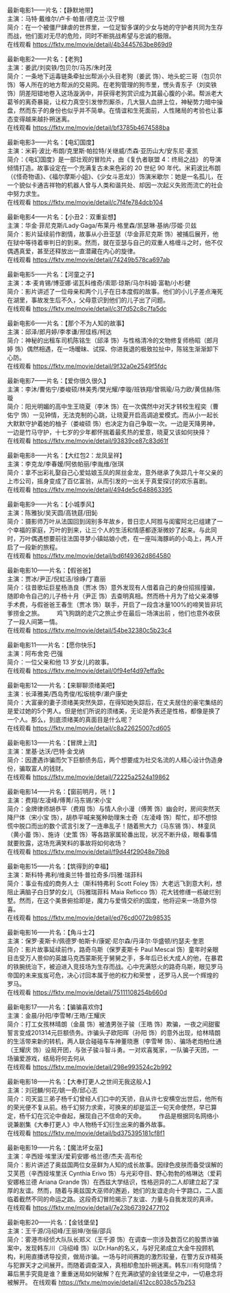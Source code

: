 最新电影1——片名：【静默地带】  
主演：马特·戴维尔/卢卡·帕普/德克兰·汉宁根     
简介：在一个被僵尸肆虐的世界里，一位足智多谋的少女与她的守护者共同为生存而战，他们面对无尽的危险，同时不断挑战希望与忠诚的极限。         
在线观看 https://fktv.me/movie/detail/4b3445763be869d9    


最新电影2——片名：【老狗】  
主演：姜武/刘奕铁/包贝尔/马苏/朱时茂   
简介：一条地下运毒链条牵扯出帮派小头目老狗（姜武 饰）、地头蛇三哥（包贝尔 饰）等人所在的地方帮派的交易网。在老狗管理的狗市里，愣头青东子（刘奕铁 饰）阴差阳错地卷入这场漩涡中，并获得老狗赏识成为其最心腹的小弟。帮派老大葛爷的离奇暴毙，让权力真空引发惨烈厮杀，几大狠人血拼上位，神秘势力暗中操盘，然而东子的身份也似乎并不简单。在情谊和生死面前，人性赌局的考验也让事态变得越来越扑朔迷离。   
在线观看 https://fktv.me/movie/detail/bf3785b4674588ba  
  
  
最新电影3——片名：【电幻国度】  
主演：米莉·波比·布朗/克里斯·帕拉特/关继威/杰森·亚历山大/安东尼·麦凯   
简介：《电幻国度》是一部壮观的冒险片，由《复仇者联盟 4：终局之战》 的导演倾情打造。故事设定在一个充满复古未来色彩的 20 世纪 90 年代。米莉波比布朗（《怪奇物语》、《福尔摩斯小姐》、《少女斗恶龙》）饰演米歇尔：她是一名孤儿，在一个貌似卡通吉祥物的机器人曾与人类和谐共处、却因一次起义失败而流亡的社会中努力求生。  
在线观看 https://fktv.me/movie/detail/c7f4fe784dcb104  
  
  
最新电影4——片名：【小丑2：双重妄想】  
主演：华金·菲尼克斯/Lady·Gaga/布莱丹·格里森/凯瑟琳·基纳/莎姬·贝兹   
简介：影片延续前作剧情，故事从小丑亚瑟（华金菲尼克斯 饰）被捕后展开，他在狱中等待着审判日的到来。然而，就在亚瑟与自己的双重人格缠斗之时，他不仅偶遇真爱，甚至还释放出一直潜藏在内心的旋律。  
在线观看 https://fktv.me/movie/detail/74249b578ca697ab  


最新电影5——片名：【河童之子】  
主演：本·麦肯锡/博亚娜·诺瓦科维奇/索耶·琼斯/马尔科姆·富勒/小杉健   
简介：影片讲述了一位母亲和两个儿子在日本度假的故事。他们的小儿子差点淹死在湖里，事故发生后不久，父母意识到他们的儿子出了问题。  
在线观看 https://fktv.me/movie/detail/c3f7d52c8c7fa5dc  


最新电影6——片名：【那个不为人知的故事】  
主演：邱泽/郎月婷/李孝谦/邢佳栋/柯达   
简介：神秘的出租车司机陈铭生（邱泽 饰）与性格清冷的文物修复师杨昭（郎月婷 饰）偶然相遇，在一场暧昧、试探、你进我退的极致拉扯中，陈铭生渐渐卸下心防。    
在线观看 https://fktv.me/movie/detail/9f32a0e2549f5fdc    


最新电影7——片名：【爱你很久很久】  
主演：李沐/曹佑宁/娄峻硕/林美秀/樊光耀/李璇/班铁翔/曾珮瑜/马力欧/黄信赫/陈璇  
简介：阳光明媚的高中生王晓夏（李沐 饰）在一次偶然中对天才转校生程奕（曹佑宁 饰）一见钟情，无法克制的心跳，让晓夏开启高调追爱模式。而从小一起长大默默守护着她的柚子（娄峻硕 饰）也决定为自己争取一次。一边是天降男神，一边是竹马守护，十七岁的少年都怀揣着最炙热的爱意，晓夏又该如何抉择？    
在线观看 https://fktv.me/movie/detail/93839ce87c83d61f    


最新电影8——片名：【大红包2：龙凤呈祥】  
主演：李克龙/李春嫒/阿依帕丽/李胤维/张琪  
简介：拿不出彩礼娶自己心爱姑娘玉凤的屌丝金龙，意外继承了失踪几十年父亲的上市公司，摇身变成了百亿富翁，从而引发的一出关于真爱探讨的欢乐喜剧。  
在线观看 https://fktv.me/movie/detail/494de5c648863395  


最新电影9——片名：【小城季风】  
主演：陈雅狄/吴天圆/高铣莛/田鈊    
简介：摄影师万叶从法国回到阔别多年故乡，昔日恋人阿胜与闺蜜阿北已组建了一个幸福的家庭，万叶的到来，让三个人的生活和情感都逐渐微妙了起来。与此同时，万叶偶遇想要前往法国寻梦小镇姑娘小虎，在一座叫海豚屿的小岛上，两人开启了一段新的旅程。    
在线观看 https://fktv.me/movie/detail/bd6f49362d864580    


最新电影10——片名：【假爸爸】  
主演：贾冰/尹正/倪虹洁/徐峥/丁嘉丽  
简介：往昔歌坛巨星杨浩良（贾冰 饰）意外发现有人借着自己的身份招摇撞骗，随即命令自己的儿子杨十月（尹正 饰）去查明真相。然而杨十月为了给父亲凑够手术费，与假爸爸王春生（贾冰 饰）联手，开启了一段含冰量100%的啼笑皆非坑爹捞金之旅。 　　鸡飞狗跳的走穴之旅止步在最后一场演出前 ，他们也意外收获了一段人间第一情。  
在线观看 https://fktv.me/movie/detail/54be32380c5b23c4  


最新电影11——片名：【愿你快乐】  
主演：阿布舍克·巴强     
简介：一位父亲和他 13 岁女儿的故事。  
在线观看 https://fktv.me/movie/detail/0f94ef4d97effa9c  


最新电影12——片名：【来聊聊须绪美吧】  
主演：长泽雅美/西岛秀俊/松坂桃李/濑户康史     
简介：大富豪的妻子须绪美突然失踪，在得知她失踪后，在丈夫居住的豪宅集结的是爱过她的5个男人。但是他们所说的须绪美，无论是外表还是性格，都像是换了一个人。那么，到底须绪美的真面目是什么呢？  
在线观看 https://fktv.me/movie/detail/c8a22625007cd605      


最新电影13——片名：【冒牌上流】  
主演：里基·达沃/巴特·金戈纳  
简介：因遭遇诈骗而欠下巨额债务后，两个想要成为社交名流的人精心设计伪造身份，骗取富人的钱财。    
在线观看 https://fktv.me/movie/detail/72225a2524a19862        


最新电影14——片名：【窗前明月，咣！】  
主演：费翔/左凌峰/傅菁/马东锡/宋小宝  
简介：金牌律师胡恭平（费翔 饰）与情人佘小漫（傅菁 饰）幽会时，房间突然天降尸体（宋小宝 饰），胡恭平喊来冤种助理朱士奇（左凌峰 饰）帮忙，却不想惊慌中脱口而出的数个谎言引发了一连串乱子！随着熊大力（马东锡 饰）、林銮凤（黄小蕾 饰）、施诗（史策 饰）等各路家属轮番出现，状况不断升级，眼看事情就要败露，这场充满笑料的事故将如何收场？  
在线观看 https://fktv.me/movie/detail/f9d44f29048e79b8          


最新电影15——片名：【筑得到的幸福】  
主演：斯科特·弗利/维奥兰特·普拉奇多/玛雅·瑞菲科  
简介：事业有成的商务人士（斯科特弗利 Scott Foley 饰）大老远飞到意大利，想阻止满脑子白日梦的女儿（玛雅瑞菲科 Maia Reficco 饰）花大钱修缮一栋破烂别墅。然而，在这个美景俯拾即是，魔力与爱情交织的国度，他将迎来一场意外惊喜。    
在线观看 https://fktv.me/movie/detail/ed76cd0072b98535        


最新电影16——片名：【角斗士2】  
主演：保罗·麦斯卡/佩德罗·帕斯卡/康妮·尼尔森/丹泽尔·华盛顿/约瑟夫·奎恩   
简介：影片故事延续前作，路奇乌斯（保罗麦斯卡 Paul Mescal 饰）童年时亲眼目击受万人景仰的英雄马克西蒙斯死于舅舅之手，多年后已长大成人的他，在暴君的铁腕统治下，被迫进入竞技场为生存而战。心中充满怒火的路奇乌斯，眼见罗马帝国的未来岌岌可危，决心讨回本属于他的权力和荣誉 ，还罗马人民一个辉煌的罗马。      
在线观看 https://fktv.me/movie/detail/75111108254b660d        


最新电影17——片名：【骗骗喜欢你】   
主演：金晨/孙阳/李雪琴/王皓/王耀庆   
简介：打工女孩林晴朗（金晨 饰）被渣男张子骏（王皓 饰）欺骗，一夜之间甜蜜誓言变成201314元巨额债务。诈骗头子欧阳晖（孙阳 饰）的意外出现，给林晴朗的生活带来新的转机，两人联合碰碰车车神董晓惠（李雪琴 饰）、骗场老炮柏仕通（王耀庆 饰）设局开团，与张子骏斗智斗勇。一对欢喜冤家，一队骗子天团，一场骗爱游戏，结局将何去何从       
在线观看 https://fktv.me/movie/detail/298e993524c2b992        


最新电影18——片名：【大奉打更人之世间无我这般人】   
主演：刘冠麟/何花/姚一奇/邱心志    
简介：司天监三弟子杨千幻曾经人们口中的天骄，自从许七安横空出世后，他所有的荣光便不复从前。杨千幻努力求索，可换来的却是监正一句天命使然，早已算定，杨千幻在沉沦中奋起，展现自己不信命的天命。 　　作品是根据同名网络小说兼剧集《大奉打更人》中人物杨千幻衍生出来的番外故事。         
在线观看 https://fktv.me/movie/detail/bd375395181cf8f1          


最新电影19——片名：【魔法坏女巫】   
主演：辛西娅·埃里沃/爱莉安娜·格兰德/杰夫·高布伦   
简介：影片讲述了奥兹国两位女巫鲜为人知的成长故事。因绿色皮肤而备受误解的艾芙芭（辛西娅埃里沃 Cynthia Erivo 饰）与光彩夺目、野心勃勃的格琳达（爱莉安娜格兰德 Ariana Grande 饰）在西兹大学结识，性格迥异的二人却建立起了深厚的友谊。然而，随着与奥兹国大巫师的邂逅，她们的友谊走向十字路口，二人面临着截然不同的命运之路。这段奇幻冒险揭示了友谊、力量与自我发现的真谛。  
在线观看 https://fktv.me/movie/detail/7e23b67392477f02          


最新电影20——片名：【金钱堡垒】   
主演：王千源/冯绍峰/王丽坤/张俪/邵兵   
简介：雾港市经侦大队队长郑义（王千源 饰）在调查一宗涉及数百亿的股票诈骗案中，发现韩东川（冯绍峰 饰）以Dr.Han的名义，与好兄弟成立大金牛投顾机构，利用直播诱导投资，做局诈骗。一场与时间赛跑的激烈较量，在警方反诈精英与犯罪天才之间展开。而随着调查深入，真相却愈加扑朔迷离。韩东川有何隐情？幕后黑手究竟是谁？重重迷局如何破解？在充满欲望的金钱堡垒之中，一切悬念将被解开。    在线观看 https://fktv.me/movie/detail/412cc8038c57b253        



